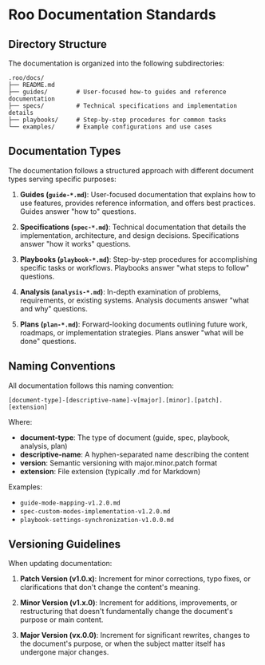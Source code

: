 # Roo Documentation Standards

## Directory Structure

The documentation is organized into the following subdirectories:

```
.roo/docs/
├── README.md
├── guides/        # User-focused how-to guides and reference documentation
├── specs/         # Technical specifications and implementation details
├── playbooks/     # Step-by-step procedures for common tasks
└── examples/      # Example configurations and use cases
```

## Documentation Types

The documentation follows a structured approach with different document types serving specific purposes:

1. **Guides (`guide-*.md`)**: User-focused documentation that explains how to use features, provides reference information, and offers best practices. Guides answer "how to" questions.

2. **Specifications (`spec-*.md`)**: Technical documentation that details the implementation, architecture, and design decisions. Specifications answer "how it works" questions.

3. **Playbooks (`playbook-*.md`)**: Step-by-step procedures for accomplishing specific tasks or workflows. Playbooks answer "what steps to follow" questions.

4. **Analysis (`analysis-*.md`)**: In-depth examination of problems, requirements, or existing systems. Analysis documents answer "what and why" questions.

5. **Plans (`plan-*.md`)**: Forward-looking documents outlining future work, roadmaps, or implementation strategies. Plans answer "what will be done" questions.

## Naming Conventions

All documentation follows this naming convention:

```
[document-type]-[descriptive-name]-v[major].[minor].[patch].[extension]
```

Where:
- **document-type**: The type of document (guide, spec, playbook, analysis, plan)
- **descriptive-name**: A hyphen-separated name describing the content
- **version**: Semantic versioning with major.minor.patch format
- **extension**: File extension (typically .md for Markdown)

Examples:
- `guide-mode-mapping-v1.2.0.md`
- `spec-custom-modes-implementation-v1.2.0.md`
- `playbook-settings-synchronization-v1.0.0.md`

## Versioning Guidelines

When updating documentation:

1. **Patch Version (v1.0.x)**: Increment for minor corrections, typo fixes, or clarifications that don't change the content's meaning.

2. **Minor Version (v1.x.0)**: Increment for additions, improvements, or restructuring that doesn't fundamentally change the document's purpose or main content.

3. **Major Version (vx.0.0)**: Increment for significant rewrites, changes to the document's purpose, or when the subject matter itself has undergone major changes.
